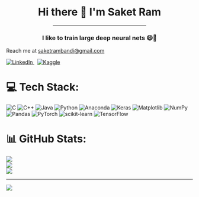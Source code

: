 <div align="center">
  <h1>Hi there 👋 I'm Saket Ram</h1>
  <hr style="width:50%;">
  <h3>I like to train large deep neural nets 😄🧠</h3>
</div>

Reach me at saketrambandi@gmail.com
<div>
<p>
    <!-- LinkedIn Logo/Link -->
    <a href="https://www.linkedin.com/in/yourusername" target="_blank" rel="noopener noreferrer">
      <img src="https://img.shields.io/badge/LinkedIn-0077B5?style=for-the-badge&logo=linkedin&logoColor=white" alt="LinkedIn">
    </a>
    &nbsp;
    <!-- Kaggle Logo/Link -->
    <a href="https://www.kaggle.com/yourusername" target="_blank" rel="noopener noreferrer">
      <img src="https://img.shields.io/badge/Kaggle-20BEFF?style=for-the-badge&logo=kaggle&logoColor=white" alt="Kaggle">
    </a>
  </p>
</div>


# 💻 Tech Stack:
![C](https://img.shields.io/badge/c-%2300599C.svg?style=for-the-badge&logo=c&logoColor=white) ![C++](https://img.shields.io/badge/c++-%2300599C.svg?style=for-the-badge&logo=c%2B%2B&logoColor=white) ![Java](https://img.shields.io/badge/java-%23ED8B00.svg?style=for-the-badge&logo=openjdk&logoColor=white) ![Python](https://img.shields.io/badge/python-3670A0?style=for-the-badge&logo=python&logoColor=ffdd54) ![Anaconda](https://img.shields.io/badge/Anaconda-%2344A833.svg?style=for-the-badge&logo=anaconda&logoColor=white) ![Keras](https://img.shields.io/badge/Keras-%23D00000.svg?style=for-the-badge&logo=Keras&logoColor=white) ![Matplotlib](https://img.shields.io/badge/Matplotlib-%23ffffff.svg?style=for-the-badge&logo=Matplotlib&logoColor=black) ![NumPy](https://img.shields.io/badge/numpy-%23013243.svg?style=for-the-badge&logo=numpy&logoColor=white) ![Pandas](https://img.shields.io/badge/pandas-%23150458.svg?style=for-the-badge&logo=pandas&logoColor=white) ![PyTorch](https://img.shields.io/badge/PyTorch-%23EE4C2C.svg?style=for-the-badge&logo=PyTorch&logoColor=white) ![scikit-learn](https://img.shields.io/badge/scikit--learn-%23F7931E.svg?style=for-the-badge&logo=scikit-learn&logoColor=white) ![TensorFlow](https://img.shields.io/badge/TensorFlow-%23FF6F00.svg?style=for-the-badge&logo=TensorFlow&logoColor=white)
# 📊 GitHub Stats:
![](https://github-readme-stats.vercel.app/api?username=SaketRam2706&theme=dark&hide_border=false&include_all_commits=false&count_private=false)<br/>
![](https://nirzak-streak-stats.vercel.app/?user=SaketRam2706&theme=dark&hide_border=false)<br/>
![](https://github-readme-stats.vercel.app/api/top-langs/?username=SaketRam2706&theme=dark&hide_border=false&include_all_commits=false&count_private=false&layout=compact)

---
[![](https://visitcount.itsvg.in/api?id=SaketRam2706&icon=0&color=0)](https://visitcount.itsvg.in)

<!-- Proudly created with GPRM ( https://gprm.itsvg.in ) -->
